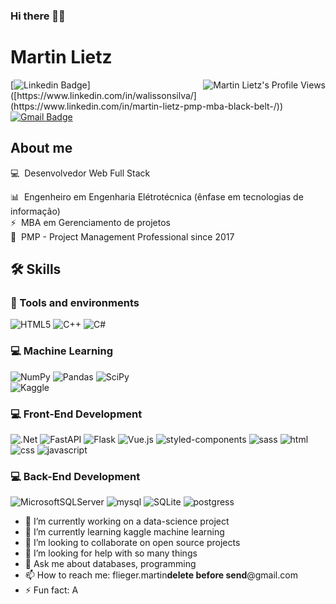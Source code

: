 ### Hi there 👋✨
# Martin Lietz

<img align="right" src="https://komarev.com/ghpvc/?username=martinlietz" alt="Martin Lietz's Profile Views" />

[![Linkedin Badge](https://img.shields.io/badge/LinkedIn-MartinLietz-blue?style=flat-square&logo=Linkedin&logoColor=white&link=[https://www.linkedin.com/in/martinlietz/](https://www.linkedin.com/in/martin-lietz-pmp-mba-black-belt-/))]([https://www.linkedin.com/in/walissonsilva/](https://www.linkedin.com/in/martin-lietz-pmp-mba-black-belt-/)) 
[![Gmail Badge](https://img.shields.io/badge/flieger.martin@gmail.com-c14438?style=flat-square&logo=Gmail&logoColor=white&link=mailto:flieger.martin@gmail.com)](mailto:flieger.martin@gmail.com)

<!--![Martin Lietz's github stats](https://github-readme-stats.vercel.app/api?username=martinlietz&show_icons=true&theme=tokyonight)-->

## About me

💻 &nbsp;Desenvolvedor Web Full Stack  
<!--👨‍🏫 &nbsp;Professor de Programação  
🆙 &nbsp;Cerficado pela AWS (Cloud Practitioner)  -->
📊 &nbsp;Engenheiro em Engenharia Elétrotécnica (ênfase em tecnologias de informação)  
⚡ &nbsp;MBA em Gerenciamento de projetos   
🎥 &nbsp;PMP - Project Management Professional since 2017

<!--
## Experiência Profissional

💻 &nbsp;[Set/2020 - Presente] Desenvolvedor Web Full Stack na Let's Code  
👨‍🏫 &nbsp;[Set/2020 - Presente] Professor na Let's Code (Web Full Stack e Data Science)  
👨‍🏫 &nbsp;[Mar/2020 - Jul/2020] Professor na Kronos Nexus  
-->
## 🛠️ Skills

### :wrench: Tools and environments

![HTML5](https://img.shields.io/badge/html5-%23E34F26.svg?style=for-the-badge&logo=html5&logoColor=white)
![C++](https://img.shields.io/badge/c++-%2300599C.svg?style=for-the-badge&logo=c%2B%2B&logoColor=white)
![C#](https://img.shields.io/badge/c%23-%23239120.svg?style=for-the-badge&logo=c-sharp&logoColor=white)

### :computer: Machine Learning
![NumPy](https://img.shields.io/badge/numpy-%23013243.svg?style=for-the-badge&logo=numpy&logoColor=white)
![Pandas](https://img.shields.io/badge/pandas-%23150458.svg?style=for-the-badge&logo=pandas&logoColor=white)
![SciPy](https://img.shields.io/badge/SciPy-%230C55A5.svg?style=for-the-badge&logo=scipy&logoColor=%white)  
![Kaggle](https://img.shields.io/badge/Kaggle-035a7d?style=for-the-badge&logo=kaggle&logoColor=white)
  
### :computer: Front-End Development
![.Net](https://img.shields.io/badge/.NET-5C2D91?style=for-the-badge&logo=.net&logoColor=white)
![FastAPI](https://img.shields.io/badge/FastAPI-005571?style=for-the-badge&logo=fastapi)
![Flask](https://img.shields.io/badge/flask-%23000.svg?style=for-the-badge&logo=flask&logoColor=white)
![Vue.js](https://img.shields.io/badge/vuejs-%2335495e.svg?style=for-the-badge&logo=vuedotjs&logoColor=%234FC08D)
![styled-components](https://img.shields.io/badge/styled_components-DB7093?style=for-the-badge&logo=styled-components&logoColor=white)
![sass](https://img.shields.io/badge/Sass-CF649A?style=for-the-badge&logo=sass&logoColor=white)
![html](https://img.shields.io/badge/HTML5-E34F26?style=for-the-badge&logo=html5&logoColor=white)
![css](https://img.shields.io/badge/CSS3-1572B6?style=for-the-badge&logo=css3&logoColor=white)
![javascript](https://img.shields.io/badge/JavaScript-F7DF1E?style=for-the-badge&logo=javascript&logoColor=black)


### :computer: Back-End Development

![MicrosoftSQLServer](https://img.shields.io/badge/Microsoft%20SQL%20Sever-CC2927?style=for-the-badge&logo=microsoft%20sql%20server&logoColor=white)
![mysql](https://img.shields.io/badge/MySQL-00000F?style=for-the-badge&logo=mysql&logoColor=white)
![SQLite](https://img.shields.io/badge/sqlite-%2307405e.svg?style=for-the-badge&logo=sqlite&logoColor=white)
![postgress](https://img.shields.io/badge/PostgreSQL-316192?style=for-the-badge&logo=postgresql&logoColor=white)


- 🔭 I’m currently working on a data-science project
- 🌱 I’m currently learning kaggle machine learning
- 👯 I’m looking to collaborate on open source projects
- 🤔 I’m looking for help with so many things
- 💬 Ask me about databases, programming
- 📫 How to reach me: flieger.martin**delete before send**@gmail.com
- ⚡ Fun fact: A 
<!--
**martinlietz/martinlietz** is a ✨ _special_ ✨ repository because its `README.md` (this file) appears on your GitHub profile.

Here are some ideas to get you started:

- 🔭 I’m currently working on ...
- 🌱 I’m currently learning ...
- 👯 I’m looking to collaborate on ...
- 🤔 I’m looking for help with ...
- 💬 Ask me about ...
- 📫 How to reach me: ...
- 😄 Pronouns: ...
- ⚡ Fun fact: ...
-->
